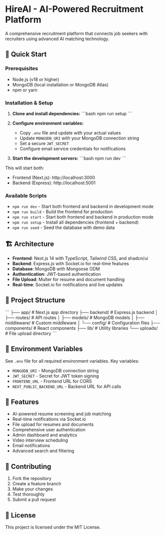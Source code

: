 # HireAI - AI-Powered Recruitment Platform

A comprehensive recruitment platform that connects job seekers with recruiters using advanced AI matching technology.

## 🚀 Quick Start

### Prerequisites

- Node.js (v18 or higher)
- MongoDB (local installation or MongoDB Atlas)
- npm or yarn

### Installation & Setup

1. **Clone and install dependencies:**
   \`\`\`bash
   npm run setup
   \`\`\`

2. **Configure environment variables:**

   - Copy `.env` file and update with your actual values
   - Update `MONGODB_URI` with your MongoDB connection string
   - Set a secure `JWT_SECRET`
   - Configure email service credentials for notifications

3. **Start the development servers:**
   \`\`\`bash
   npm run dev
   \`\`\`

This will start both:

- Frontend (Next.js): http://localhost:3000
- Backend (Express): http://localhost:5001

### Available Scripts

- `npm run dev` - Start both frontend and backend in development mode
- `npm run build` - Build the frontend for production
- `npm run start` - Start both frontend and backend in production mode
- `npm run setup` - Install all dependencies (frontend + backend)
- `npm run seed` - Seed the database with demo data

## 🏗️ Architecture

- **Frontend**: Next.js 14 with TypeScript, Tailwind CSS, and shadcn/ui
- **Backend**: Express.js with Socket.io for real-time features
- **Database**: MongoDB with Mongoose ODM
- **Authentication**: JWT-based authentication
- **File Upload**: Multer for resume and document handling
- **Real-time**: Socket.io for notifications and live updates

## 📁 Project Structure

\`\`\`
├── app/ # Next.js app directory
├── backend/ # Express.js backend
│ ├── routes/ # API routes
│ ├── models/ # MongoDB models
│ ├── middleware/ # Custom middleware
│ └── config/ # Configuration files
├── components/ # React components
├── lib/ # Utility libraries
└── uploads/ # File upload directory
\`\`\`

## 🔧 Environment Variables

See `.env` file for all required environment variables. Key variables:

- `MONGODB_URI` - MongoDB connection string
- `JWT_SECRET` - Secret for JWT token signing
- `FRONTEND_URL` - Frontend URL for CORS
- `NEXT_PUBLIC_BACKEND_URL` - Backend URL for API calls

## 📝 Features

- AI-powered resume screening and job matching
- Real-time notifications via Socket.io
- File upload for resumes and documents
- Comprehensive user authentication
- Admin dashboard and analytics
- Video interview scheduling
- Email notifications
- Advanced search and filtering

## 🤝 Contributing

1. Fork the repository
2. Create a feature branch
3. Make your changes
4. Test thoroughly
5. Submit a pull request

## 📄 License

This project is licensed under the MIT License.
